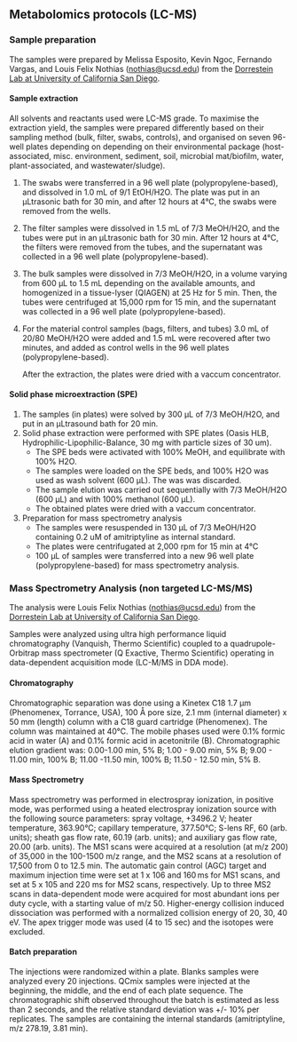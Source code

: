## Metabolomics protocols (LC-MS)

### Sample preparation

The samples were prepared by Melissa Esposito, Kevin Ngoc, Fernando Vargas, and Louis Felix Nothias (nothias@ucsd.edu) from the [Dorrestein Lab at University of California San Diego](https://dorresteinlab.ucsd.edu/).

#### Sample extraction
All solvents and reactants used were LC-MS grade. To maximise the extraction yield, the samples were prepared differently based on their sampling method (bulk, filter, swabs, controls), and organised on seven 96-well plates depending on depending on their environmental package (host-associated, misc. environment, sediment, soil, microbial mat/biofilm, water, plant-associated, and wastewater/sludge).
 
1. The swabs were transferred in a 96 well plate (polypropylene-based), and dissolved in 1.0 mL of 9/1 EtOH/H2O. The plate was put in an µLtrasonic bath for 30 min, and after 12 hours at 4°C, the swabs were removed from the wells. 
2. The filter samples were dissolved in 1.5 mL of 7/3 MeOH/H2O, and the tubes were put in an µLtrasonic bath for 30 min. After 12 hours at 4°C, the filters were removed from the tubes, and the supernatant was collected in a 96 well plate (polypropylene-based). 
3. The bulk samples were dissolved in 7/3 MeOH/H2O, in a volume varying from 600 µL to 1.5 mL depending on the available amounts, and homogenized in a tissue-lyser (QIAGEN) at 25 Hz for 5 min. Then, the tubes were centrifuged at 15,000 rpm for 15 min, and the supernatant was collected in a 96 well plate (polypropylene-based). 
4. For the material control samples (bags, filters, and tubes) 3.0 mL of 20/80 MeOH/H2O were added and 1.5 mL were recovered after two minutes, and added as control wells in the 96 well plates (polypropylene-based). 

	After the extraction, the plates were dried with a vaccum concentrator.

#### Solid phase microextraction (SPE)

1. The samples (in plates) were solved by 300 µL of 7/3 MeOH/H2O, and put in an µLtrasound bath for 20 min. 
2. Solid phase extraction were performed with SPE plates (Oasis HLB, Hydrophilic-Lipophilic-Balance, 30 mg with particle sizes of 30 um).
	- 	The SPE beds were activated with 100% MeOH, and equilibrate with 100% H2O.
	-   The samples were loaded on the SPE beds, and 100% H2O was used as wash solvent (600 µL). The was was discarded. 
	-   The sample elution was carried out sequentially with 7/3 MeOH/H2O (600 µL) and with 100% methanol (600 µL). 
	-   The obtained plates were dried with a vaccum concentrator.
3. Preparation for mass spectrometry analysis
	-	The samples were resuspended in 130 µL of 7/3 MeOH/H2O containing 0.2 uM of amitriptyline as internal standard. 
	-   The plates were centrifugated at 2,000 rpm for 15 min at 4°C
	-   100 µL of samples were transferred into a new 96 well plate (polypropylene-based) for mass spectrometry analysis.


### Mass Spectrometry Analysis (non targeted LC-MS/MS)

The analysis were Louis Felix Nothias (nothias@ucsd.edu) from the [Dorrestein Lab at University of California San Diego](https://dorresteinlab.ucsd.edu/).

Samples were analyzed using ultra high performance liquid chromatography (Vanquish, Thermo Scientific) coupled to a quadrupole-Orbitrap mass spectrometer (Q Exactive, Thermo Scientific) operating in data-dependent acquisition mode (LC-M/MS in DDA mode). 

#### Chromatography
Chromatographic separation was done using a Kinetex C18 1.7 µm  (Phenomenex, Torrance, USA), 100 Å pore size, 2.1 mm (internal diameter) x 50 mm (length) column with a C18 guard cartridge (Phenomenex). The column was maintained at 40°C. The mobile phases used were 0.1% formic acid in water (A) and 0.1% formic acid in acetonitrile (B). Chromatographic elution gradient was: 0.00-1.00 min, 5% B; 1.00 - 9.00 min, 5% B; 9.00 - 11.00 min, 100% B; 11.00 -11.50 min, 100% B; 11.50 - 12.50 min, 5% B. 

#### Mass Spectrometry
Mass spectrometry was performed in electrospray ionization, in positive mode, was performed using a heated electrospray ionization source with the following source parameters: spray voltage, +3496.2 V; heater temperature, 363.90°C; capillary temperature, 377.50°C; S-lens RF, 60 (arb. units); sheath gas flow rate, 60.19 (arb. units); and auxiliary gas flow rate, 20.00 (arb. units). The MS1 scans were acquired at a resolution (at m/z 200) of 35,000 in the 100-1500 m/z range, and the MS2 scans at a resolution of 17,500 from 0 to 12.5 min. The automatic gain control (AGC) target and maximum injection time were set at 1 x 106 and 160 ms for MS1 scans, and set at 5 x 105 and 220 ms for MS2 scans, respectively. Up to three MS2 scans in data-dependent mode were acquired for most abundant ions per duty cycle, with a starting value of m/z 50. Higher-energy collision induced dissociation was performed with a normalized collision energy of 20, 30, 40 eV. The apex trigger mode was used (4 to 15 sec) and the isotopes were excluded.

#### Batch preparation
The injections were randomized within a plate. Blanks samples were analyzed every 20 injections. QCmix samples were injected at the beginning, the middle, and the end of each plate sequence. The chromatographic shift observed throughout the batch is estimated as less than 2 seconds, and the relative standard deviation was +/- 10% per replicates. The samples are containing the internal standards (amitriptyline, m/z 278.19, 3.81 min). 
